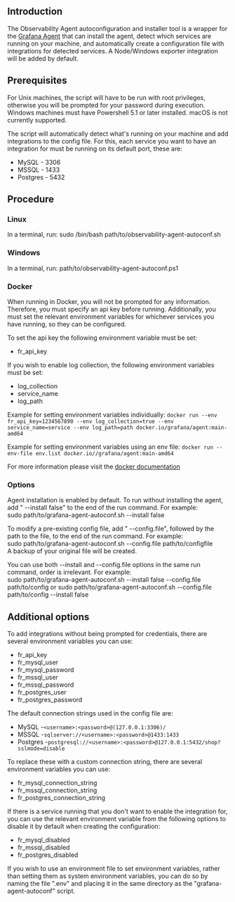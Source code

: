 ## Introduction
The Observability Agent autoconfiguration and installer tool is a wrapper for the [Grafana Agent](https://github.com/grafana/agent) that can install the agent,
detect which services are running on your machine, and automatically create a configuration file with integrations for
detected services. A Node/Windows exporter integration will be added by default.

## Prerequisites
For Unix machines, the script will have to be run with root privileges, otherwise you will be prompted for your password during execution.
Windows machines must have Powershell 5.1 or later installed. macOS is not currently supported.

The script will automatically detect what's running on your machine and add integrations to the config file. For this, each service you want to have an integration
for must be running on its default port, these are:
- MySQL - 3306
- MSSQL - 1433
- Postgres - 5432

## Procedure
### Linux
In a terminal, run:
sudo  /bin/bash path/to/observability-agent-autoconf.sh

### Windows
In a terminal, run:
path/to/observability-agent-autoconf.ps1

### Docker
When running in Docker, you will not be prompted for any information. Therefore, you must specify an api key before running. Additionally, you must set the relevant
environment variables for whichever services you have running, so they can be configured.

To set the api key the following environment variable must be set:
- fr_api_key

If you wish to enable log collection, the following environment variables
must be set:
- log_collection
- service_name
- log_path

Example for setting environment variables individually:
`docker run --env fr_api_key=1234567890 --env log_collection=true --env service_name=service --env log_path=path docker.io/grafana/agent:main-amd64`

Example for setting environment variables using an env file:
`docker run --env-file env.list docker.io//grafana/agent:main-amd64`

For more information please visit the [docker documentation](https://docs.docker.com/engine/reference/commandline/run/#env)

### Options
Agent installation is enabled by default. To run without installing the agent, add " --install false" to the end of the run command. For example:  
sudo path/to/grafana-agent-autoconf.sh --install false

To modify a pre-existing config file, add " --config.file", followed by the path to the file, to the end of the run command. For example:  
sudo path/to/grafana-agent-autoconf.sh --config.file path/to/configfile  
A backup of your original file will be created.

You can use both --install and --config.file options in the same run command, order is irrelevant. For example:  
sudo path/to/grafana-agent-autoconf.sh --install false --config.file path/to/config
or
sudo path/to/grafana-agent-autoconf.sh --config.file path/to/config --install false

## Additional options
To add integrations without being prompted for credentials, there are several environment variables you can use:
- fr_api_key
- fr_mysql_user
- fr_mysql_password
- fr_mssql_user
- fr_mssql_password
- fr_postgres_user
- fr_postgres_password

The default connection strings used in the config file are:
- MySQL -`<username>:<password>@(127.0.0.1:3306)/`
- MSSQL -`sqlserver://<username>:<password>@1433:1433`
- Postgres -`postgresql://<username>:<password>@127.0.0.1:5432/shop?sslmode=disable`

To replace these with a custom connection string, there are several environment variables you can use:
- fr_mysql_connection_string
- fr_mssql_connection_string
- fr_postgres_connection_string

If there is a service running that you don't want to enable the integration for, you can use the relevant environment variable from the following options
to disable it by default when creating the configuration:
- fr_mysql_disabled
- fr_mssql_disabled
- fr_postgres_disabled

If you wish to use an environment file to set environment variables, rather than setting them as system environment variables,
you can do so by naming the file ".env" and placing it in the same directory as the "grafana-agent-autoconf" script.